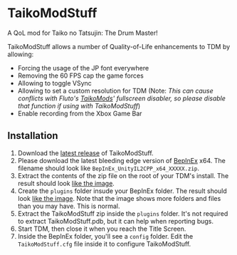 # TaikoModStuff
A QoL mod for Taiko no Tatsujin: The Drum Master!

TaikoModStuff allows a number of Quality-of-Life enhancements to TDM by allowing:

* Forcing the usage of the JP font everywhere
* Removing the 60 FPS cap the game forces
* Allowing to toggle VSync
* Allowing to set a custom resolution for TDM (Note: _This can cause conflicts with Fluto's [TaikoMods](https://github.com/Fluto/TaikoMods)' fullscreen disabler, so please disable that function if using with TaikoModStuff_)
* Enable recording from the Xbox Game Bar

## Installation

1. Download the [latest release](https://github.com/Repflez/TaikoModStuff/releases/latest) of TaikoModStuff.
2. Please download the latest bleeding edge version of [BepInEx](https://builds.bepinex.dev/projects/bepinex_be) x64. The filename should look like `BepInEx_UnityIL2CPP_x64_XXXXX.zip`.
3. Extract the contents of the zip file on the root of your TDM's install. The result should look [like the image](https://user-images.githubusercontent.com/659133/151962598-f5d3d4f0-1d1e-42dc-a757-6398bcdfa973.png).
4. Create the `plugins` folder insude your BepInEx folder. The result should look [like the image](https://user-images.githubusercontent.com/659133/151963164-56a2f1d1-3e27-4a91-81f4-9d3ffddb49a7.png). Note that the image shows more folders and files than you may have. This is normal.
5. Extract the TaikoModStuff zip inside the `plugins` folder. It's not required to extract TaikoModStuff.pdb, but it can help when reporting bugs.
6. Start TDM, then close it when you reach the Title Screen.
7. Inside the BepInEx folder, you'll see a `config` folder. Edit the `TaikoModStuff.cfg` file inside it to configure TaikoModStuff.


